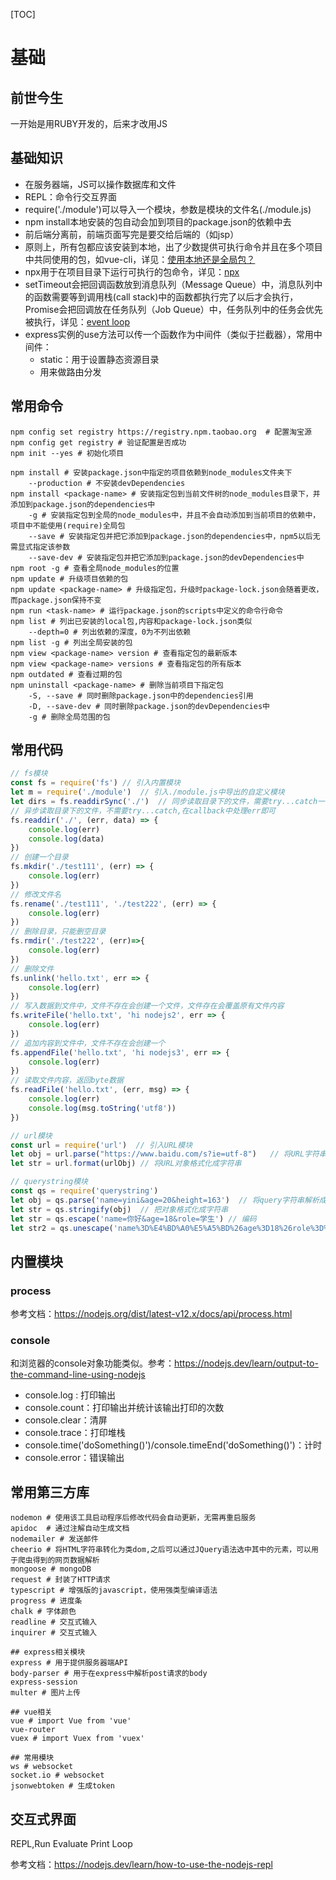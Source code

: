

[TOC]

# 基础

## 前世今生

一开始是用RUBY开发的，后来才改用JS



## 基础知识

- 在服务器端，JS可以操作数据库和文件
- REPL：命令行交互界面
- require('./module')可以导入一个模块，参数是模块的文件名(./module.js)
- npm install本地安装的包自动会加到项目的package.json的依赖中去
- 前后端分离前，前端页面写完是要交给后端的（如jsp）
- 原则上，所有包都应该安装到本地，出了少数提供可执行命令并且在多个项目中共同使用的包，如vue-cli，详见：[使用本地还是全局包？](https://nodejs.dev/learn/npm-global-or-local-packages)
- npx用于在项目目录下运行可执行的包命令，详见：[npx](https://nodejs.dev/learn/the-npx-nodejs-package-runner)
- setTimeout会把回调函数放到消息队列（Message Queue）中，消息队列中的函数需要等到调用栈(call stack)中的函数都执行完了以后才会执行，Promise会把回调放在任务队列（Job Queue）中，任务队列中的任务会优先被执行，详见：[event loop](https://nodejs.dev/learn/the-nodejs-event-loop)
- express实例的use方法可以传一个函数作为中间件（类似于拦截器），常用中间件：
  - static：用于设置静态资源目录
  - 用来做路由分发



## 常用命令

```shell
npm config set registry https://registry.npm.taobao.org  # 配置淘宝源
npm config get registry # 验证配置是否成功
npm init --yes # 初始化项目

npm install # 安装package.json中指定的项目依赖到node_modules文件夹下
	--production # 不安装devDependencies
npm install <package-name> # 安装指定包到当前文件树的node_modules目录下，并添加到package.json的dependencies中
	-g # 安装指定包到全局的node_modules中，并且不会自动添加到当前项目的依赖中，项目中不能使用(require)全局包
	--save # 安装指定包并把它添加到package.json的dependencies中，npm5以后无需显式指定该参数
	--save-dev # 安装指定包并把它添加到package.json的devDependencies中
npm root -g # 查看全局node_modules的位置
npm update # 升级项目依赖的包
npm update <package-name> # 升级指定包，升级时package-lock.json会随着更改，而package.json保持不变
npm run <task-name> # 运行package.json的scripts中定义的命令行命令
npm list # 列出已安装的local包,内容和package-lock.json类似
	--depth=0 # 列出依赖的深度，0为不列出依赖
npm list -g # 列出全局安装的包
npm view <package-name> version # 查看指定包的最新版本
npm view <package-name> versions # 查看指定包的所有版本 
npm outdated # 查看过期的包
npm uninstall <package-name> # 删除当前项目下指定包
	-S, --save # 同时删除package.json中的dependencies引用
	-D, --save-dev # 同时删除package.json的devDependencies中
	-g # 删除全局范围的包
```



## 常用代码

```javascript
// fs模块
const fs = require('fs') // 引入内置模块
let m = require('./module')  // 引入./module.js中导出的自定义模块
let dirs = fs.readdirSync('./')  // 同步读取目录下的文件，需要try...catch一下，否则出错程序会终止执行
// 异步读取目录下的文件，不需要try...catch,在callback中处理err即可
fs.readdir('./', (err, data) => {
    console.log(err)
    console.log(data)
})
// 创建一个目录
fs.mkdir('./test111', (err) => {
    console.log(err)
})
// 修改文件名
fs.rename('./test111', './test222', (err) => {
    console.log(err)
})
// 删除目录，只能删空目录
fs.rmdir('./test222', (err)=>{
    console.log(err)
})
// 删除文件
fs.unlink('hello.txt', err => {
    console.log(err)
})
// 写入数据到文件中，文件不存在会创建一个文件，文件存在会覆盖原有文件内容
fs.writeFile('hello.txt', 'hi nodejs2', err => {
    console.log(err)
})
// 追加内容到文件中，文件不存在会创建一个
fs.appendFile('hello.txt', 'hi nodejs3', err => {
    console.log(err)
})
// 读取文件内容，返回byte数据
fs.readFile('hello.txt', (err, msg) => {
    console.log(err)
    console.log(msg.toString('utf8'))
})

// url模块
const url = require('url')  // 引入URL模块
let obj = url.parse("https://www.baidu.com/s?ie=utf-8")   // 将URL字符串解析成一个对象
let str = url.format(urlObj) // 将URL对象格式化成字符串

// querystring模块
const qs = require('querystring')
let obj = qs.parse('name=yini&age=20&height=163')  // 将query字符串解析成一个对象
let str = qs.stringify(obj)  // 把对象格式化成字符串
let str = qs.escape('name=你好&age=18&role=学生') // 编码
let str2 = qs.unescape('name%3D%E4%BD%A0%E5%A5%BD%26age%3D18%26role%3D%E5%AD%A6%E7%94%9F')  // 解码
```

## 内置模块

### process

参考文档：https://nodejs.org/dist/latest-v12.x/docs/api/process.html



### console

和浏览器的console对象功能类似。参考：https://nodejs.dev/learn/output-to-the-command-line-using-nodejs

- console.log : 打印输出
- console.count：打印输出并统计该输出打印的次数
- console.clear：清屏
- console.trace：打印堆栈
- console.time('doSomething()')/console.timeEnd('doSomething()')：计时
- console.error：错误输出

## 常用第三方库

```shell
nodemon # 使用该工具启动程序后修改代码会自动更新，无需再重启服务
apidoc  # 通过注解自动生成文档
nodemailer # 发送邮件
cheerio # 将HTML字符串转化为类dom,之后可以通过JQuery语法选中其中的元素，可以用于爬虫得到的网页数据解析
mongoose # mongoDB
request # 封装了HTTP请求
typescript # 增强版的javascript，使用强类型编译语法
progress # 进度条
chalk # 字体颜色
readline # 交互式输入
inquirer # 交互式输入

## express相关模块
express # 用于提供服务器端API
body-parser # 用于在express中解析post请求的body 
express-session
multer # 图片上传

## vue相关
vue # import Vue from 'vue'
vue-router
vuex # import Vuex from 'vuex'

## 常用模块
ws # websocket
socket.io # websocket
jsonwebtoken # 生成token
```

## 交互式界面

REPL,Run Evaluate Print Loop

参考文档：https://nodejs.dev/learn/how-to-use-the-nodejs-repl






```

```